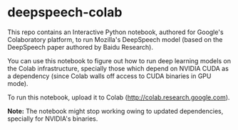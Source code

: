 # deepspeech-colab
This repo contains an Interactive Python notebook, authored for Google's Colaboratory platform, to run Mozilla's DeepSpeech model (based on the DeepSpeech paper authored by Baidu Research).

You can use this notebook to figure out how to run deep learning models on the Colab infrastructure, specially those which depend on NVIDIA CUDA as a dependency (since Colab walls off access to CUDA binaries in GPU mode).

To run this notebook, upload it to Colab (http://colab.research.google.com).

**Note:** The notebook might stop working owing to updated dependencies, specially for NVIDIA's binaries. 
